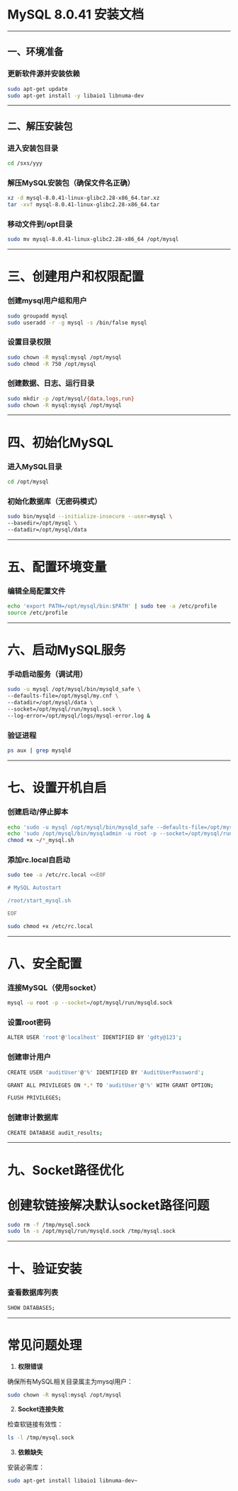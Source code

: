 # MySQL 8.0.41 安装文档

---

## 一、环境准备

### 更新软件源并安装依赖

```bash
sudo apt-get update
sudo apt-get install -y libaio1 libnuma-dev
```

---

## 二、解压安装包

### 进入安装包目录

```bash
cd /sxs/yyy
```

### 解压MySQL安装包（确保文件名正确）

```bash
xz -d mysql-8.0.41-linux-glibc2.28-x86_64.tar.xz
tar -xvf mysql-8.0.41-linux-glibc2.28-x86_64.tar
```

###  移动文件到/opt目录

```bash
sudo mv mysql-8.0.41-linux-glibc2.28-x86_64 /opt/mysql
```

---

#  三、创建用户和权限配置

### 创建mysql用户组和用户

```bash
sudo groupadd mysql
sudo useradd -r -g mysql -s /bin/false mysql
```

### 设置目录权限

```bash
sudo chown -R mysql:mysql /opt/mysql
sudo chmod -R 750 /opt/mysql
```

### 创建数据、日志、运行目录

```bash
sudo mkdir -p /opt/mysql/{data,logs,run}
sudo chown -R mysql:mysql /opt/mysql
```

---

#  四、初始化MySQL

### 进入MySQL目录

```bash
cd /opt/mysql
```

### 初始化数据库（无密码模式）

```bash
sudo bin/mysqld --initialize-insecure --user=mysql \
--basedir=/opt/mysql \
--datadir=/opt/mysql/data
```

---
# 五、配置环境变量

### 编辑全局配置文件

```bash
echo 'export PATH=/opt/mysql/bin:$PATH' | sudo tee -a /etc/profile
source /etc/profile
```

---

#  六、启动MySQL服务

### 手动启动服务（调试用）

```bash
sudo -u mysql /opt/mysql/bin/mysqld_safe \
--defaults-file=/opt/mysql/my.cnf \
--datadir=/opt/mysql/data \
--socket=/opt/mysql/run/mysql.sock \
--log-error=/opt/mysql/logs/mysql-error.log &
```

### 验证进程

```bash
ps aux | grep mysqld
```

---

# 七、设置开机自启

### 创建启动/停止脚本

```bash
echo 'sudo -u mysql /opt/mysql/bin/mysqld_safe --defaults-file=/opt/mysql/my.cnf &' > ~/start_mysql.sh
echo 'sudo /opt/mysql/bin/mysqladmin -u root -p --socket=/opt/mysql/run/mysqld.sock shutdown' > ~/stop_mysql.sh
chmod +x ~/*_mysql.sh
```
### 添加rc.local自启动

```bash
sudo tee -a /etc/rc.local <<EOF

# MySQL Autostart

/root/start_mysql.sh

EOF

sudo chmod +x /etc/rc.local
```

---

# 八、安全配置

### 连接MySQL（使用socket）

```bash
mysql -u root -p --socket=/opt/mysql/run/mysqld.sock
```

### 设置root密码

```bash
ALTER USER 'root'@'localhost' IDENTIFIED BY 'gdty@123';
```

### 创建审计用户

```bash
CREATE USER 'auditUser'@'%' IDENTIFIED BY 'AuditUserPassword';

GRANT ALL PRIVILEGES ON *.* TO 'auditUser'@'%' WITH GRANT OPTION;

FLUSH PRIVILEGES;
```

### 创建审计数据库

```bash
CREATE DATABASE audit_results;
```

---

#  九、Socket路径优化

# 创建软链接解决默认socket路径问题

```bash
sudo rm -f /tmp/mysql.sock
sudo ln -s /opt/mysql/run/mysqld.sock /tmp/mysql.sock
```

---

# 十、验证安装

### 查看数据库列表

```bash
SHOW DATABASES;
```

---

# 常见问题处理

1. **权限错误**  

确保所有MySQL相关目录属主为mysql用户：

```bash
sudo chown -R mysql:mysql /opt/mysql
```

2. **Socket连接失败**  

检查软链接有效性：

```bash
ls -l /tmp/mysql.sock
```

3. **依赖缺失**  

安装必需库：

```bash
sudo apt-get install libaio1 libnuma-dev~
```

